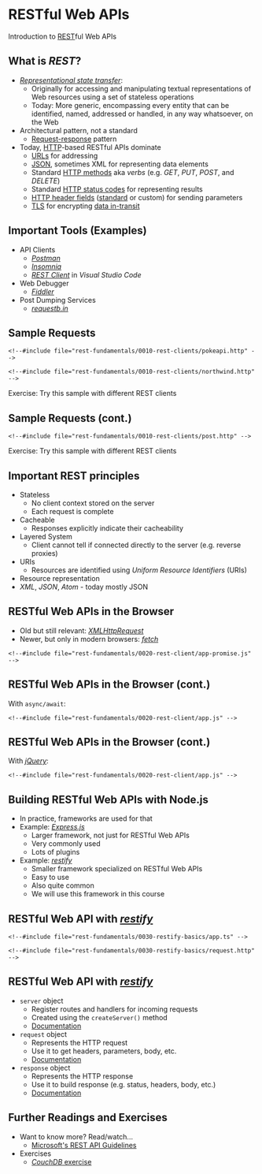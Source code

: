 # RESTful Web APIs

Introduction to [REST](https://en.wikipedia.org/wiki/Representational_state_transfer)ful Web APIs


<!-- .slide: class="left" -->
## What is *REST*?

* [*Representational state transfer*](https://en.wikipedia.org/wiki/Representational_state_transfer):
  * Originally for accessing and manipulating textual representations of Web resources using a set of stateless operations
  * Today: More generic, encompassing every entity that can be identified, named, addressed or handled, in any way whatsoever, on the Web
* Architectural pattern, not a standard
  * [Request-response](https://en.wikipedia.org/wiki/Request%E2%80%93response) pattern
* Today, [HTTP](https://en.wikipedia.org/wiki/Hypertext_Transfer_Protocol)-based RESTful APIs dominate
  * [URLs](https://en.wikipedia.org/wiki/URL) for addressing
  * [JSON](https://en.wikipedia.org/wiki/JSON), sometimes XML for representing data elements
  * Standard [HTTP methods](https://en.wikipedia.org/wiki/Hypertext_Transfer_Protocol#Request_methods) aka *verbs* (e.g. *GET*, *PUT*, *POST*, and *DELETE*)
  * Standard [HTTP status codes](https://en.wikipedia.org/wiki/List_of_HTTP_status_codes) for representing results
  * [HTTP header fields](https://en.wikipedia.org/wiki/List_of_HTTP_header_fields) ([standard](https://en.wikipedia.org/wiki/List_of_HTTP_header_fields#Request_fields) or custom) for sending parameters
  * [TLS](https://en.wikipedia.org/wiki/Transport_Layer_Security) for encrypting [data in-transit](https://en.wikipedia.org/wiki/Data_in_transit)


<!-- .slide: class="left" -->
## Important Tools (Examples)

* API Clients
  * [*Postman*](https://www.getpostman.com/)
  * [*Insomnia*](https://insomnia.rest/)
  * [*REST Client*](https://marketplace.visualstudio.com/items?itemName=humao.rest-client) in *Visual Studio Code*
* Web Debugger
  * [*Fiddler*](http://www.telerik.com/fiddler)
* Post Dumping Services
  * [*requestb.in*](https://requestb.in/)


<!-- .slide: class="left" -->
## Sample Requests

```
<!--#include file="rest-fundamentals/0010-rest-clients/pokeapi.http" -->
```

```
<!--#include file="rest-fundamentals/0010-rest-clients/northwind.http" -->
```
Exercise: Try this sample with different REST clients


<!-- .slide: class="left" -->
## Sample Requests (cont.)

```
<!--#include file="rest-fundamentals/0010-rest-clients/post.http" -->
```
Exercise: Try this sample with different REST clients


<!-- .slide: class="left" -->
## Important REST principles

* Stateless
  * No client context stored on the server
  * Each request is complete
* Cacheable
  * Responses explicitly indicate their cacheability
* Layered System
  * Client cannot tell if connected directly to the server (e.g. reverse proxies)
* URIs
  * Resources are identified using *Uniform Resource Identifiers* (URIs)
* Resource representation
 * *XML*, *JSON*, *Atom* - today mostly JSON


<!-- .slide: class="left" -->
## RESTful Web APIs in the Browser

* Old but still relevant: [*XMLHttpRequest*](https://developer.mozilla.org/en-US/docs/Web/API/XMLHttpRequest)
* Newer, but only in modern browsers: [*fetch*](https://developer.mozilla.org/en-US/docs/Web/API/GlobalFetch)

```
<!--#include file="rest-fundamentals/0020-rest-client/app-promise.js" -->
```


<!-- .slide: class="left" -->
## RESTful Web APIs in the Browser (cont.)

With `async/await`:

```
<!--#include file="rest-fundamentals/0020-rest-client/app.js" -->
```


<!-- .slide: class="left" -->
## RESTful Web APIs in  the Browser (cont.)

With [*jQuery*](http://api.jquery.com/jQuery.get/):

```
<!--#include file="rest-fundamentals/0020-rest-client/app.js" -->
```


<!-- .slide: class="left" -->
## Building RESTful Web APIs with Node.js

* In practice, frameworks are used for that
* Example: [*Express.js*](http://expressjs.com/)
  * Larger framework, not just for RESTful Web APIs
  * Very commonly used
  * Lots of plugins
* Example: [*restify*](http://restify.com/)
  * Smaller framework specialized on RESTful Web APIs
  * Easy to use
  * Also quite common
  * We will use this framework in this course


<!-- .slide: class="left" -->
## RESTful Web API with [*restify*](http://restify.com/)

```
<!--#include file="rest-fundamentals/0030-restify-basics/app.ts" -->
```

```
<!--#include file="rest-fundamentals/0030-restify-basics/request.http" -->
```


<!-- .slide: class="left" -->
## RESTful Web API with [*restify*](http://restify.com/)

* `server` object
  * Register routes and handlers for incoming requests
  * Created using the `createServer()` method
  * [Documentation](http://restify.com/docs/server-api/)
* `request` object
  * Represents the HTTP request
  * Use it to get headers, parameters, body, etc.
  * [Documentation](http://restify.com/docs/request-api/)
* `response` object
  * Represents the HTTP response
  * Use it to build response (e.g. status, headers, body, etc.)
  * [Documentation](http://restify.com/docs/response-api/)


<!-- .slide: class="left" -->
## Further Readings and Exercises

* Want to know more? Read/watch...
  * [Microsoft's REST API Guidelines](https://github.com/Microsoft/api-guidelines/blob/vNext/Guidelines.md)
* Exercises
  * [*CouchDB* exercise](https://github.com/rstropek/htl-mobile-computing/blob/master/rest-fundamentals/9010-couch/readme.md)
